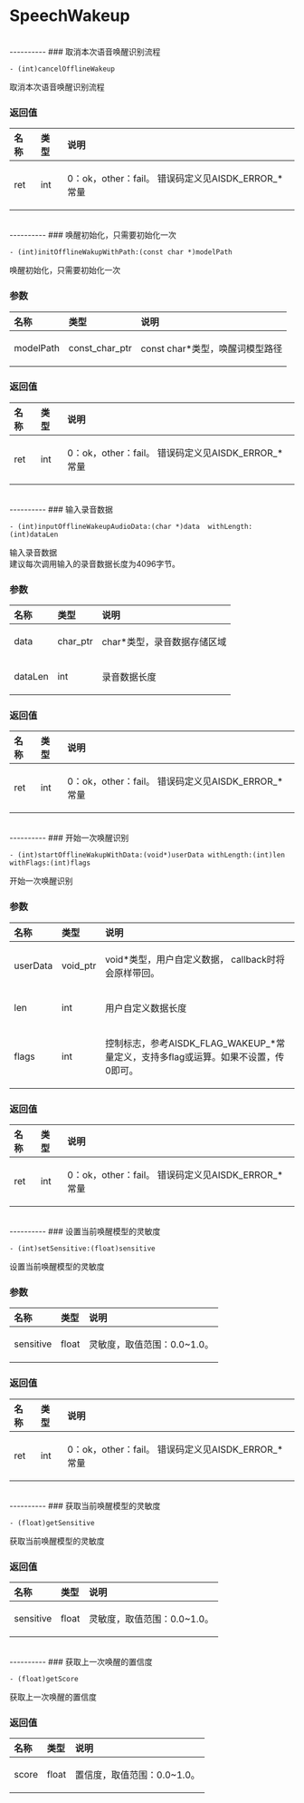 # SpeechWakeup


</br>
----------
### 取消本次语音唤醒识别流程  

  
  <pre><code>- (int)cancelOfflineWakeup </code></pre>
  
<p>取消本次语音唤醒识别流程</p>


### 返回值

| 名称     | 类型       | 说明                           |
|:---------|:-----------|:--------------------------------------|
|  ret | int | <p>0：ok，other：fail。 错误码定义见AISDK\_ERROR\_*常量</p>|



</br>
----------
### 唤醒初始化，只需要初始化一次  

  
  <pre><code>- (int)initOfflineWakupWithPath:(const char *)modelPath </code></pre>
  
<p>唤醒初始化，只需要初始化一次</p>


### 参数

| 名称     | 类型       | 说明                           |
|:---------|:-----------|:--------------------------------------|
|  modelPath | const\_char\_ptr | <p>const char*类型，唤醒词模型路径</p>|


### 返回值

| 名称     | 类型       | 说明                           |
|:---------|:-----------|:--------------------------------------|
|  ret | int | <p>0：ok，other：fail。 错误码定义见AISDK\_ERROR\_*常量</p>|



</br>
----------
### 输入录音数据  

  
  <pre><code>- (int)inputOfflineWakeupAudioData:(char *)data  withLength:(int)dataLen </code></pre>
  
<p>输入录音数据<br> 建议每次调用输入的录音数据长度为4096字节。</p>


### 参数

| 名称     | 类型       | 说明                           |
|:---------|:-----------|:--------------------------------------|
|  data | char\_ptr | <p>char*类型，录音数据存储区域</p>|
|  dataLen | int | <p>录音数据长度</p>|



### 返回值

| 名称     | 类型       | 说明                           |
|:---------|:-----------|:--------------------------------------|
|  ret | int | <p>0：ok，other：fail。 错误码定义见AISDK\_ERROR\_*常量</p>|



</br>
----------
### 开始一次唤醒识别  

  
  <pre><code>- (int)startOfflineWakupWithData:(void*)userData withLength:(int)len withFlags:(int)flags </code></pre>
  
<p>开始一次唤醒识别</p>


### 参数

| 名称     | 类型       | 说明                           |
|:---------|:-----------|:--------------------------------------|
|  userData | void_ptr | <p>void\*类型，用户自定义数据， callback时将会原样带回。</p>|
|  len | int | <p>用户自定义数据长度</p>|
|  flags | int | <p>控制标志，参考AISDK\_FLAG\_WAKEUP\_*常量定义，支持多flag或运算。如果不设置，传0即可。</p>|


### 返回值

| 名称     | 类型       | 说明                           |
|:---------|:-----------|:--------------------------------------|
|  ret | int | <p>0：ok，other：fail。 错误码定义见AISDK\_ERROR\_*常量</p>|


</br>
----------
### 设置当前唤醒模型的灵敏度  

  
  <pre><code>- (int)setSensitive:(float)sensitive </code></pre>
  
<p>设置当前唤醒模型的灵敏度</p>


### 参数

| 名称     | 类型       | 说明                           |
|:---------|:-----------|:--------------------------------------|
|  sensitive | float | <p>灵敏度，取值范围：0.0~1.0。</p>|


### 返回值

| 名称     | 类型       | 说明                           |
|:---------|:-----------|:--------------------------------------|
|  ret | int | <p>0：ok，other：fail。 错误码定义见AISDK\_ERROR\_*常量</p>|


</br>
----------
### 获取当前唤醒模型的灵敏度  

  
  <pre><code>- (float)getSensitive </code></pre>
  
<p>获取当前唤醒模型的灵敏度</p>  


### 返回值

| 名称     | 类型       | 说明                           |
|:---------|:-----------|:--------------------------------------|
|  sensitive | float | <p>灵敏度，取值范围：0.0~1.0。</p>|

</br>
----------
### 获取上一次唤醒的置信度  

  
  <pre><code>- (float)getScore </code></pre>
  
<p>获取上一次唤醒的置信度</p>  


### 返回值

| 名称     | 类型       | 说明                           |
|:---------|:-----------|:--------------------------------------|
|  score | float | <p>置信度，取值范围：0.0~1.0。</p>|
